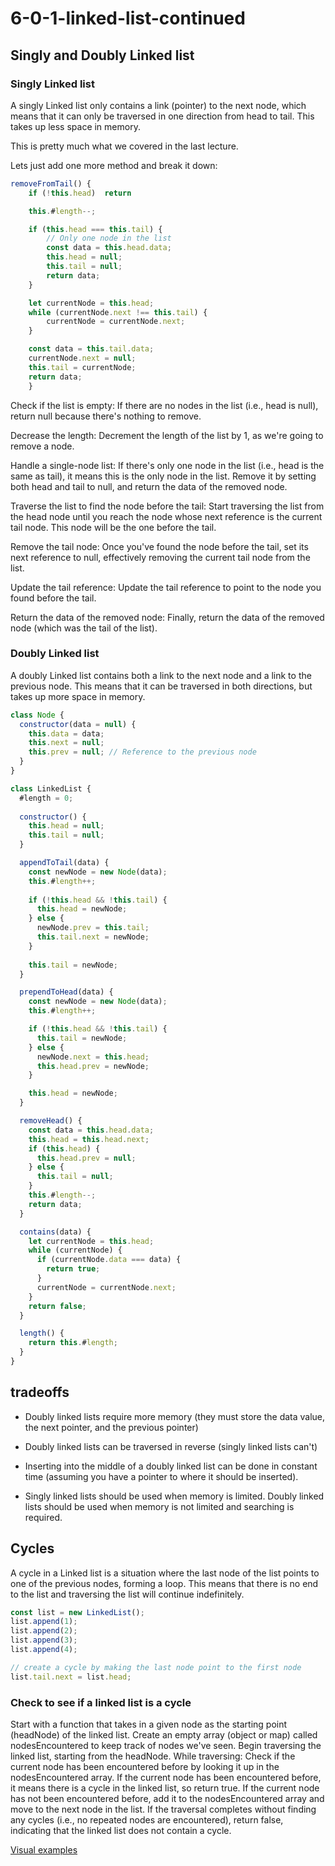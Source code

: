 # 6-0-1-linked-list-continued

## Singly and Doubly Linked list

### Singly Linked list

A singly Linked list only contains a link (pointer) to the next node, which means that it can only be traversed in one direction from head to tail. This takes up less space in memory.

This is pretty much what we covered in the last lecture.

Lets just add one more method and break it down:

```js
removeFromTail() {
    if (!this.head)  return

    this.#length--;

    if (this.head === this.tail) {
        // Only one node in the list
        const data = this.head.data;
        this.head = null;
        this.tail = null;
        return data;
    }

    let currentNode = this.head;
    while (currentNode.next !== this.tail) {
        currentNode = currentNode.next;
    }

    const data = this.tail.data;
    currentNode.next = null;
    this.tail = currentNode;
    return data;
    }
```

Check if the list is empty: If there are no nodes in the list (i.e., head is null), return null because there's nothing to remove.

Decrease the length: Decrement the length of the list by 1, as we're going to remove a node.

Handle a single-node list: If there's only one node in the list (i.e., head is the same as tail), it means this is the only node in the list. Remove it by setting both head and tail to null, and return the data of the removed node.

Traverse the list to find the node before the tail: Start traversing the list from the head node until you reach the node whose next reference is the current tail node. This node will be the one before the tail.

Remove the tail node: Once you've found the node before the tail, set its next reference to null, effectively removing the current tail node from the list.

Update the tail reference: Update the tail reference to point to the node you found before the tail.

Return the data of the removed node: Finally, return the data of the removed node (which was the tail of the list).

### Doubly Linked list

A doubly Linked list contains both a link to the next node and a link to the previous node. This means that it can be traversed in both directions, but takes up more space in memory.

```js
class Node {
  constructor(data = null) {
    this.data = data;
    this.next = null;
    this.prev = null; // Reference to the previous node
  }
}

class LinkedList {
  #length = 0;
  
  constructor() {
    this.head = null;
    this.tail = null;
  }

  appendToTail(data) {
    const newNode = new Node(data);
    this.#length++;
    
    if (!this.head && !this.tail) {
      this.head = newNode;
    } else {
      newNode.prev = this.tail;
      this.tail.next = newNode;
    }
    
    this.tail = newNode;
  }

  prependToHead(data) {
    const newNode = new Node(data);
    this.#length++;

    if (!this.head && !this.tail) {
      this.tail = newNode;
    } else {
      newNode.next = this.head;
      this.head.prev = newNode;
    }

    this.head = newNode;
  }

  removeHead() {
    const data = this.head.data;
    this.head = this.head.next;
    if (this.head) {
      this.head.prev = null;
    } else {
      this.tail = null;
    }
    this.#length--;
    return data;
  }

  contains(data) {
    let currentNode = this.head;
    while (currentNode) {
      if (currentNode.data === data) {
        return true;
      }
      currentNode = currentNode.next;
    }
    return false;
  }

  length() {
    return this.#length;
  }
}
```

## tradeoffs

* Doubly linked lists require more memory (they must store the data value, the next pointer, and the previous pointer)

* Doubly linked lists can be traversed in reverse (singly linked lists can't)

* Inserting into the middle of a doubly linked list can be done in constant time (assuming you have a pointer to where it should be inserted).

* Singly linked lists should be used when memory is limited. Doubly linked lists should be used when memory is not limited and searching is required.

## Cycles

A cycle in a Linked list is a situation where the last node of the list points to one of the previous nodes, forming a loop. This means that there is no end to the list and traversing the list will continue indefinitely.

```js
const list = new LinkedList();
list.append(1);
list.append(2);
list.append(3);
list.append(4);

// create a cycle by making the last node point to the first node
list.tail.next = list.head;
```

### Check to see if a linked list is a cycle

Start with a function that takes in a given node as the starting point (headNode) of the linked list.
Create an empty array (object or map) called nodesEncountered to keep track of nodes we've seen.
Begin traversing the linked list, starting from the headNode.
While traversing:
Check if the current node has been encountered before by looking it up in the nodesEncountered array.
If the current node has been encountered before, it means there is a cycle in the linked list, so return true.
If the current node has not been encountered before, add it to the nodesEncountered array and move to the next node in the list.
If the traversal completes without finding any cycles (i.e., no repeated nodes are encountered), return false, indicating that the linked list does not contain a cycle.


[Visual examples](https://visualgo.net/en/list)
